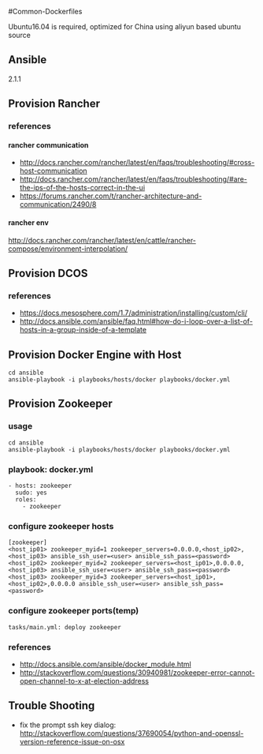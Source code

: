 #Common-Dockerfiles

Ubuntu16.04 is required, optimized for China using aliyun based ubuntu source

## Ansible

2.1.1

## Provision Rancher

### references
#### rancher communication
* http://docs.rancher.com/rancher/latest/en/faqs/troubleshooting/#cross-host-communication
* http://docs.rancher.com/rancher/latest/en/faqs/troubleshooting/#are-the-ips-of-the-hosts-correct-in-the-ui
* https://forums.rancher.com/t/rancher-architecture-and-communication/2490/8
#### rancher env
http://docs.rancher.com/rancher/latest/en/cattle/rancher-compose/environment-interpolation/



## Provision DCOS

### references
* https://docs.mesosphere.com/1.7/administration/installing/custom/cli/    
* http://docs.ansible.com/ansible/faq.html#how-do-i-loop-over-a-list-of-hosts-in-a-group-inside-of-a-template

## Provision Docker Engine with Host

    cd ansible
    ansible-playbook -i playbooks/hosts/docker playbooks/docker.yml

## Provision Zookeeper

### usage

    cd ansible
    ansible-playbook -i playbooks/hosts/docker playbooks/docker.yml

### playbook: docker.yml

    - hosts: zookeeper
      sudo: yes
      roles:
        - zookeeper

### configure zookeeper hosts
    
    [zookeeper]
    <host_ip01> zookeeper_myid=1 zookeeper_servers=0.0.0.0,<host_ip02>,<host_ip03> ansible_ssh_user=<user> ansible_ssh_pass=<password>
    <host_ip02> zookeeper_myid=2 zookeeper_servers=<host_ip01>,0.0.0.0,<host_ip03> ansible_ssh_user=<user> ansible_ssh_pass=<password>
    <host_ip03> zookeeper_myid=3 zookeeper_servers=<host_ip01>,<host_ip02>,0.0.0.0 ansible_ssh_user=<user> ansible_ssh_pass=<password>
    
                           
### configure zookeeper ports(temp)
                           
    tasks/main.yml: deploy zookeeper       
                        
### references 
* http://docs.ansible.com/ansible/docker_module.html
* http://stackoverflow.com/questions/30940981/zookeeper-error-cannot-open-channel-to-x-at-election-address

## Trouble Shooting
* fix the prompt ssh key dialog: http://stackoverflow.com/questions/37690054/python-and-openssl-version-reference-issue-on-osx
                        
